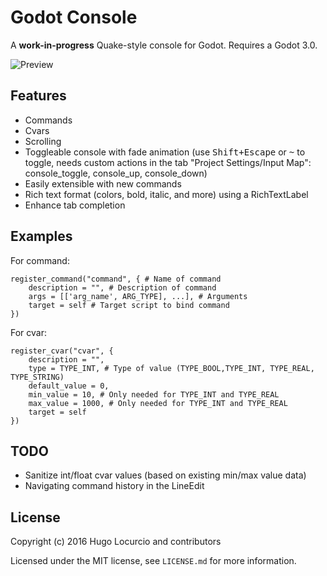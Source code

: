 # Godot Console

A **work-in-progress** Quake-style console for Godot. Requires a Godot 3.0.

![Preview](https://lut.im/z7lquRdc5n/IRrUJuiJdUUuWfuO.png)

## Features

- Commands
- Cvars
- Scrolling
- Toggleable console with fade animation (use <kbd>Shift+Escape</kbd> or <kbd>~</kbd> to toggle, needs custom actions in the tab "Project Settings/Input Map": console_toggle, console_up, console_down)
- Easily extensible with new commands
- Rich text format (colors, bold, italic, and more) using a RichTextLabel
- Enhance tab completion

## Examples

For command:
```gdscript
register_command("command", { # Name of command
	description = "", # Description of command
	args = [['arg_name', ARG_TYPE], ...], # Arguments
	target = self # Target script to bind command
})
```
For cvar:
```gdscript
register_cvar("cvar", {
	description = "",
	type = TYPE_INT, # Type of value (TYPE_BOOL,TYPE_INT, TYPE_REAL, TYPE_STRING)
	default_value = 0,
	min_value = 10, # Only needed for TYPE_INT and TYPE_REAL
	max_value = 1000, # Only needed for TYPE_INT and TYPE_REAL
	target = self
})
```

## TODO

- Sanitize int/float cvar values (based on existing min/max value data)
- Navigating command history in the LineEdit

## License

Copyright (c) 2016 Hugo Locurcio and contributors

Licensed under the MIT license, see `LICENSE.md` for more information.
